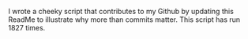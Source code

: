I wrote a cheeky script that contributes to my Github by updating this ReadMe to illustrate why more than commits matter. This script has run 1827 times.